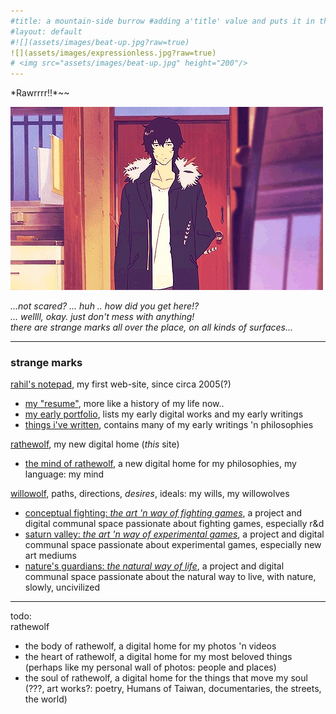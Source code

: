 ```yaml
---
#title: a mountain-side burrow #adding a'title' value and puts it in the h1, nav bar, and seo
#layout: default
#![](assets/images/beat-up.jpg?raw=true)
![](assets/images/expressionless.jpg?raw=true)
# <img src="assets/images/beat-up.jpg" height="200"/>
---
```

<div class="center">
*Rawrrrr!!*~~  

![](assets/images/expressionless.jpg?raw=true)

*...not scared? ... huh .. how did you get here!?*  
*... wellll, okay. just don't mess with anything!*  
*there are strange marks all over the place, on all kinds of surfaces...*
</div>

---

### strange marks

[rahil's notepad](https://rahilpatel.com), my first web-site, since circa 2005(?)  
  - [my "resume"](https://rahilpatel.com/resume), more like a history of my life now..
  - [my early portfolio](https://rahilpatel.com/portfolio), lists my early digital works and my early writings
  - [things i've written](https://rahilpatel.com/blog/things-ive-written), contains many of my early writings 'n philosophies
  
[rathewolf](https://rathewolf.com), my new digital home (*this* site)
  - [the mind of rathewolf](https://mind.rathewolf.com), a new digital home for my philosophies, my language: my mind  
  
[willowolf](https://willowolf.com), paths, directions, *desires*, ideals: my wills, my willowolves
  - [conceptual fighting: *the art 'n way of fighting games*](https://fighting.willowolf.com), a project and digital communal space passionate about fighting games, especially r&d
  - [saturn valley: *the art 'n way of experimental games*](https://experimental.willowolf.com), a project and digital communal space passionate about experimental games, especially new art mediums  
  - [nature's guardians: *the natural way of life*](https://natural.willowolf.com/), a project and digital communal space passionate about the natural way to live, with nature, slowly, uncivilized  
  
---

todo:  
rathewolf
  - the body of rathewolf, a digital home for my photos 'n videos
  - the heart of rathewolf, a digital home for my most beloved things (perhaps like my personal wall of photos: people and places)
  - the soul of rathewolf, a digital home for the things that move my soul (???, art works?: poetry, Humans of Taiwan, documentaries, the streets, the world)
